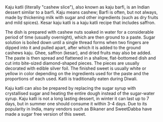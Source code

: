 Kaju katli (literally "cashew slice"), also known as kaju barfi, is an Indian dessert similar to a barfi. Kaju means cashew; Barfi is often, but not always, made by thickening milk with sugar and other ingredients (such as dry fruits and mild spices). Kesar kaju katli is a kaju katli recipe that includes saffron.

The dish is prepared with cashew nuts soaked in water for a considerable period of time (usually overnight), which are then ground to a paste. Sugar solution is boiled down until a single thread forms when two fingers are dipped into it and pulled apart, after which it is added to the ground cashews kaju. Ghee, saffron (kesar), and dried fruits may also be added. The paste is then spread and flattened in a shallow, flat-bottomed dish and cut into bite-sized diamond-shaped pieces. The pieces are usually decorated with edible silver foil. The finished sweet is usually white or yellow in color depending on the ingredients used for the paste and the proportions of each used. Katli is traditionally eaten during Diwali.

Kaju katli can also be prepared by replacing the sugar syrup with crystallised sugar and heating the entire dough instead of the sugar-water syrup. Kaju katli is not a long lasting dessert, in winter it can last up to 7 days, but in summer one should consume it within 3-4 days. Due to its popularity in India, many vendors such as Bikaner and SweetDabba have made a sugar free version of this sweet.

